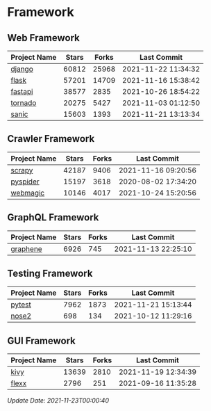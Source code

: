 # Framework

## Web Framework
| Project Name | Stars | Forks | Last Commit |
| ------------ | ----- | ----- | ----------- |
| [django](https://github.com/django/django) | 60812 | 25968 | 2021-11-22 11:34:32 |
| [flask](https://github.com/pallets/flask) | 57201 | 14709 | 2021-11-16 15:38:42 |
| [fastapi](https://github.com/tiangolo/fastapi) | 38577 | 2835 | 2021-10-26 18:54:22 |
| [tornado](https://github.com/tornadoweb/tornado) | 20275 | 5427 | 2021-11-03 01:12:50 |
| [sanic](https://github.com/sanic-org/sanic) | 15603 | 1393 | 2021-11-21 13:13:34 |

## Crawler Framework
| Project Name | Stars | Forks | Last Commit |
| ------------ | ----- | ----- | ----------- |
| [scrapy](https://github.com/scrapy/scrapy) | 42187 | 9406 | 2021-11-16 09:20:56 |
| [pyspider](https://github.com/binux/pyspider) | 15197 | 3618 | 2020-08-02 17:34:20 |
| [webmagic](https://github.com/code4craft/webmagic) | 10146 | 4017 | 2021-10-24 15:20:56 |

## GraphQL Framework
| Project Name | Stars | Forks | Last Commit |
| ------------ | ----- | ----- | ----------- |
| [graphene](https://github.com/graphql-python/graphene) | 6926 | 745 | 2021-11-13 22:25:10 |

## Testing Framework
| Project Name | Stars | Forks | Last Commit |
| ------------ | ----- | ----- | ----------- |
| [pytest](https://github.com/pytest-dev/pytest) | 7962 | 1873 | 2021-11-21 15:13:44 |
| [nose2](https://github.com/nose-devs/nose2) | 698 | 134 | 2021-10-12 11:29:16 |

## GUI Framework
| Project Name | Stars | Forks | Last Commit |
| ------------ | ----- | ----- | ----------- |
| [kivy](https://github.com/kivy/kivy) | 13639 | 2810 | 2021-11-19 12:34:39 |
| [flexx](https://github.com/flexxui/flexx) | 2796 | 251 | 2021-09-16 11:35:28 |

*Update Date: 2021-11-23T00:00:40*
